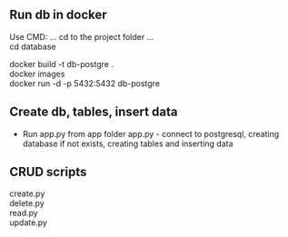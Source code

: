 ## Run db in docker

Use CMD:
... cd to the project folder ...<br/>
cd database

docker build -t db-postgre .<br/>
docker images<br/>
docker run -d -p 5432:5432 db-postgre

## Create db, tables, insert data
- Run app.py from app folder
app.py - connect to postgresql, creating database if not exists, creating tables and inserting data

## CRUD scripts
create.py<br/>
delete.py<br/>
read.py<br/>
update.py
